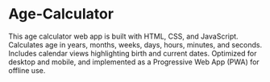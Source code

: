 # Age-Calculator
This age calculator web app is built with HTML, CSS, and JavaScript. Calculates age in years, months, weeks, days, hours, minutes, and seconds. Includes calendar views highlighting birth and current dates. Optimized for desktop and mobile, and implemented as a Progressive Web App (PWA) for offline use.
